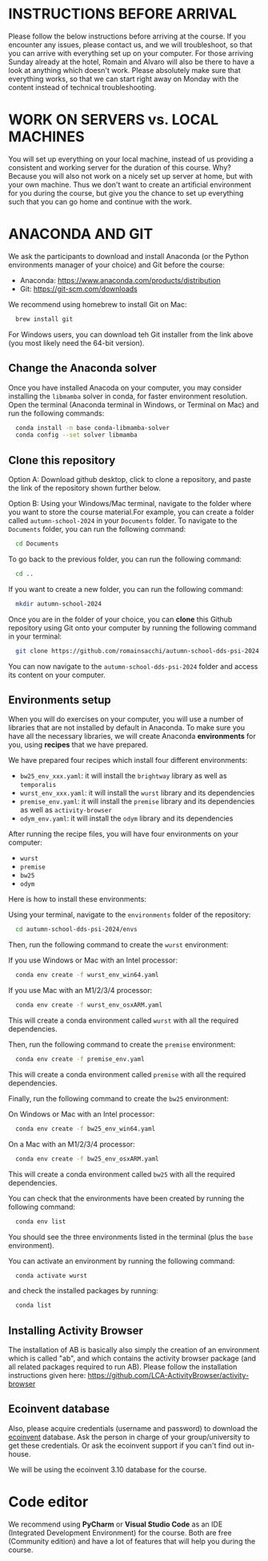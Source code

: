 # INSTRUCTIONS BEFORE ARRIVAL

Please follow the below instructions before arriving at the course.
If you encounter any issues, please contact us, and we will troubleshoot, so that you can arrive with everything set up on your computer.
For those arriving Sunday already at the hotel, Romain and Alvaro will also be there to have a look at anything which doesn't work. 
Please absolutely make sure that everything works, so that we can start right away on Monday with the content instead of technical troubleshooting.



# WORK ON SERVERS vs. LOCAL MACHINES

You will set up everything on your local machine, instead of us providing a consistent and working server for the duration of this course. 
Why? Because you will also not work on a nicely set up server at home, but with your own machine. Thus we don't want to create an artificial environment for you during the course, but give you the chance to set up everything such that you can go home and continue with the work. 

# ANACONDA AND GIT

We ask the participants to download and install Anaconda (or the 
Python environments manager of your choice) and Git 
before the course:

- Anaconda: https://www.anaconda.com/products/distribution
- Git: https://git-scm.com/downloads

We recommend using homebrew to install Git on Mac:

```bash
  brew install git
```

For Windows users, you can download teh Git installer from the link above (you most likely
need the 64-bit version).

## Change the Anaconda solver

Once you have installed Anacoda on your computer, you may consider installing 
the `libmamba` solver in conda, for faster environment resolution.
Open the terminal (Anaconda terminal in Windows, or Terminal on Mac) 
and run the following commands:

```bash
  conda install -n base conda-libmamba-solver
  conda config --set solver libmamba
```

## Clone this repository

Option A: Download github desktop, click to clone a repository, and paste the link of the repository shown further below.

Option B: 
Using your Windows/Mac terminal, navigate to the folder where you want 
to store the course material.For example, you can create a folder 
called `autumn-school-2024` in your `Documents` folder. To navigate to 
the `Documents` folder, you can run the following command:

```bash
  cd Documents
```

To go back to the previous folder, you can run the following command:

```bash
  cd ..
```

If you want to create a new folder, you can run the following command:

```bash
  mkdir autumn-school-2024
```

Once you are in the folder of your choice, you can **clone** this Github repository 
using Git onto your computer by running the following command in your terminal:

```bash
  git clone https://github.com/romainsacchi/autumn-school-dds-psi-2024.git
```

You can now navigate to the `autumn-school-dds-psi-2024` folder and 
access its content on your computer.

## Environments setup

When you will do exercises on your computer, you will use a number of libraries
that are not installed by default in Anaconda. To make sure you have all the
necessary libraries, we will create Anaconda **environments** for you, using
**recipes** that we have prepared.

We have prepared four recipes which install four different environments:
- `bw25_env_xxx.yaml`: it will install the `brightway` library  as well as `temporalis`
- `wurst_env_xxx.yaml`: it will install the `wurst` library and its dependencies
- `premise_env.yaml`: it will install the `premise` library and its dependencies as well as `activity-browser`
- `odym_env.yaml`: it will install the `odym` library and its dependencies

After running the recipe files, you will have four environments on your computer:
- `wurst`
- `premise`
- `bw25`
- `odym`

Here is how to install these environments:

Using your terminal, navigate to the `environments` folder of the repository:

```bash
  cd autumn-school-dds-psi-2024/envs
```

Then, run the following command to create the `wurst` environment:

If you use Windows or Mac with an Intel processor:

```bash
  conda env create -f wurst_env_win64.yaml
```

If you use Mac with an M1/2/3/4 processor:

```bash
  conda env create -f wurst_env_osxARM.yaml
```

This will create a conda environment called `wurst` with all the required dependencies.

Then, run the following command to create the `premise` environment:

```bash
  conda env create -f premise_env.yaml
```

This will create a conda environment called `premise` with all the required dependencies.

Finally, run the following command to create the `bw25` environment:

On Windows or Mac with an Intel processor:


```bash
  conda env create -f bw25_env_win64.yaml
```

On a Mac with an M1/2/3/4 processor:

```bash
  conda env create -f bw25_env_osxARM.yaml
```

This will create a conda environment called `bw25` with all the required dependencies.

You can check that the environments have been created by running the following command:

```bash
  conda env list
```

You should see the three environments listed in the terminal (plus the `base` environment).

You can activate an environment by running the following command:

```bash
  conda activate wurst
```

and check the installed packages by running:

```bash
  conda list
```

## Installing Activity Browser

The installation of AB is basically also simply the creation of an environment which is called "ab", and which contains the activity browser package (and all related packages required to run AB). 
Please follow the installation instructions given here: https://github.com/LCA-ActivityBrowser/activity-browser

## Ecoinvent database

Also, please acquire credentials (username and password) to 
download the [ecoinvent](https://ecoinvent.org) database. Ask the person in charge of your group/university to get these credentials. Or ask the ecoinvent support if you can't find out in-house.

We will be using the ecoinvent 3.10 database for the course.

# Code editor

We recommend using **PyCharm** or **Visual Studio Code** as an IDE (Integrated Development Environment) for the course.
Both are free (Community edition) and have a lot of features that will 
help you during the course.



